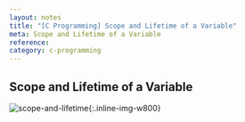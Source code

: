 ```yaml
---
layout: notes
title: "[C Programming] Scope and Lifetime of a Variable"
meta: Scope and Lifetime of a Variable
reference: 
category: c-programming
---
```


## Scope and Lifetime of a Variable

![scope-and-lifetime]({{site.baseurl}}/img/c-programming/scope-and-lifetime.png){:.inline-img-w800}
